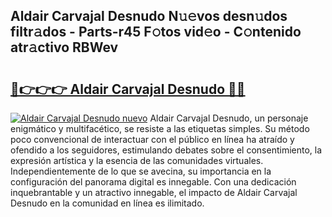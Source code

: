 ## Aldair Carvajal Desnudo N𝚞𝚎vos desn𝚞dos filtr𝚊dos - Parts-r45 F𝚘tos vid𝚎o - C𝚘ntenido atr𝚊ctivo RBWev

# <h2><a href="http://mb74xmm.tromn.icu/?c=Aldair+Carvajal+Desnudo">🔗👉👉👉 Aldair Carvajal Desnudo 🔗🔗</a></h2>

[![Aldair Carvajal Desnudo nuevo](https://i.imgur.com/pEAQMta.gif)](http://mb74xmm.tromn.icu/?c=Aldair+Carvajal+Desnudo)
Aldair Carvajal Desnudo, un personaje enigmático y multifacético, se resiste a las etiquetas simples. Su método poco convencional de interactuar con el público en línea ha atraído y ofendido a los seguidores, estimulando debates sobre el consentimiento, la expresión artística y la esencia de las comunidades virtuales. Independientemente de lo que se avecina, su importancia en la configuración del panorama digital es innegable. Con una dedicación inquebrantable y un atractivo innegable, el impacto de Aldair Carvajal Desnudo en la comunidad en línea es ilimitado.
